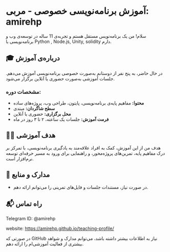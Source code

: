 

# آموزش برنامه‌نویسی خصوصی - مربی: amirehp

سلام! من یک برنامه‌نویس مستقل هستم و تجربه‌ی 11 ساله در توسعه‌ی وب و برنامه‌نویسی با Python , Node.js, Unity, solidity دارم.

## 🎓 درباره‌ی آموزش

در حال حاضر، به پنج نفر از دوستانم به‌صورت خصوصی برنامه‌نویسی آموزش می‌دهم. جلسات آموزشی به‌صورت حضوری یا آنلاین برگزار می‌شود.

### مشخصات دوره:
- **محتوا:** مفاهیم پایه‌ی برنامه‌نویسی، پایتون، طراحی وب، پروژه‌های ساده
- **سطح شاگردان:** مبتدی
- **محل برگزاری:** حضوری یا آنلاین
- **فرمت آموزش:** جلسات یک ساعته، ۲ تا ۳ روز در ماه

## 🧑‍🏫 هدف آموزشی

هدف من از این آموزش، کمک به افراد علاقه‌مند به یادگیری برنامه‌نویسی، با تمرکز بر درک مفاهیم پایه، تمرین‌های پروژه‌محور، و راهنمایی برای ورود به مسیر حرفه‌ای توسعه نرم‌افزار است.

## 🧾 مدارک و منابع

- در صورت نیاز، مستندات جلسات و فایل‌های تمرینی را می‌توانم ارائه دهم.

## 📬 راه تماس
Telegram ID: @amirehp 

website: https://amirehp.github.io/teaching-profile/

در صورتی که GitHub نیاز به اطلاعات بیشتر داشته باشد، می‌توانم مدارک و شواهد بیشتری از فعالیت آموزشی‌ام را ارائه دهم.
